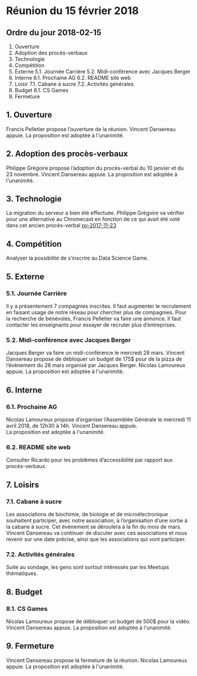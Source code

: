 # Réunion du 15 février 2018

## Ordre du jour 2018-02-15

1. Ouverture
2. Adoption des procès-verbaux
3. Technologie
4. Compétition
5. Externe
  5.1. Journée Carrière
  5.2. Midi-conférence avec Jacques Berger
6. Interne
  6.1. Prochaine AG
  6.2. README site web
7. Loisir
  7.1. Cabane à sucre
  7.2. Activités générales 
8. Budget
  8.1. CS Games
9. Fermeture

## 1. Ouverture

Francis Pelletier propose l’ouverture de la réunion.
Vincent Dansereau appuie.
La proposition est adoptée à l'unanimité.

## 2. Adoption des procès-verbaux

Philippe Grégoire propose l’adoption du procès-verbal 
du 10 janvier et du 23 novembre.
Vincent Dansereau appuie.
La proposition est adoptée à l'unanimité.

## 3. Technologie

La migration du serveur a bien été effectuée.
Philippe Grégoire va vérifier pour une alternative 
au Chromecast en fonction de ce qui avait été voté 
dans cet ancien procès-verbal [pv-2017-11-23](../pv-2017-11-23.md)

## 4. Compétition

Analyser la possibilité de s’inscrire au Data Science Game.

## 5. Externe

### 5.1. Journée Carrière

Il y a présentement 7 compagnies inscrites. Il faut augmenter le recrutement en
faisant usage de notre réseau pour chercher plus de compagnies.
Pour la recherche de bénévoles, Francis Pelletier va faire une annonce.
Il faut contacter les enseignants pour essayer de recruter plus d’entreprises.

### 5.2. Midi-conférence avec Jacques Berger 

Jacques Berger va faire un midi-conférence le mercredi 28 mars.
Vincent Dansereau propose de débloquer un budget de 175$ pour de la pizza de 
l’évènement du 28 mars organisé par Jacques Berger.
Nicolas Lamoureux appuie.
La proposition est adoptée à l'unanimité.

## 6. Interne

### 6.1. Prochaine AG
Nicolas Lamoureux propose d’organiser l’Assemblée Générale 
le mercredi 11 avril 2018, de 12h30 à 14h.
Vincent Dansereau appuie.   
La proposition est adoptée à l'unanimité.

### 6.2. README site web

Consulter Ricardo pour les problèmes 
d’accessibilité par rapport aux procès-verbaux.

## 7. Loisirs

### 7.1. Cabane à sucre

Les associations de biochimie, de biologie et de microélectronique souhaitent 
participer, avec notre association, à l’organisation d’une sortie à la 
cabane à sucre. Cet évènement se déroulera à la fin du mois de mars. 
Vincent Dansereau va continuer de discuter avec ces associations et nous 
revenir sur une date précise, ainsi que les associations qui vont participer.

### 7.2. Activités générales

Suite au sondage, les gens sont surtout intéressés par les Meetups thématiques.

## 8. Budget

### 8.1. CS Games
Nicolas Lamoureux propose de débloquer un budget de 500$ pour la vidéo.
Vincent Dansereau appuie.
La proposition est adoptée à l'unanimité.

## 9. Fermeture
Vincent Dansereau propose la fermeture de la réunion.
Nicolas Lamoureux appuie.
La proposition est adoptée à l'unanimité.

